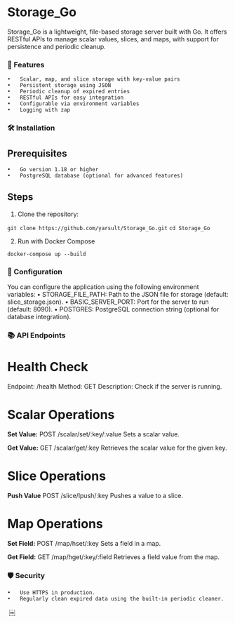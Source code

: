 # Storage_Go #

Storage_Go is a lightweight, file-based storage server built with Go. It offers RESTful APIs to manage scalar values, slices, and maps, with support for persistence and periodic cleanup.

### 🚀 Features ### 
	•	Scalar, map, and slice storage with key-value pairs
	•	Persistent storage using JSON
	•	Periodic cleanup of expired entries
	•	RESTful APIs for easy integration
	•	Configurable via environment variables
	•	Logging with zap

### 🛠️ Installation ###

## Prerequisites ##
	•	Go version 1.18 or higher
	•	PostgreSQL database (optional for advanced features)

## Steps ##
1. Clone the repository:

``` git clone https://github.com/yarsult/Storage_Go.git ```
``` cd Storage_Go ```

2. Run with Docker Compose

```docker-compose up --build```



### 🔧 Configuration ###

You can configure the application using the following environment variables:
	•	STORAGE_FILE_PATH: Path to the JSON file for storage (default: slice_storage.json).
	•	BASIC_SERVER_PORT: Port for the server to run (default: 8090).
	•	POSTGRES: PostgreSQL connection string (optional for database integration).


### 📚 API Endpoints ###

# Health Check #

Endpoint: /health
Method: GET
Description: Check if the server is running.

# Scalar Operations #
**Set Value:**
POST /scalar/set/:key/:value
Sets a scalar value.

**Get Value:**
GET /scalar/get/:key
Retrieves the scalar value for the given key.

# Slice Operations #
**Push Value**
POST /slice/lpush/:key
Pushes a value to a slice.

# Map Operations #
**Set Field:**
POST /map/hset/:key
Sets a field in a map.

**Get Field:**
GET /map/hget/:key/:field
Retrieves a field value from the map.

### 🛡️ Security ###
	•	Use HTTPS in production.
	•	Regularly clean expired data using the built-in periodic cleaner.

 ￼
